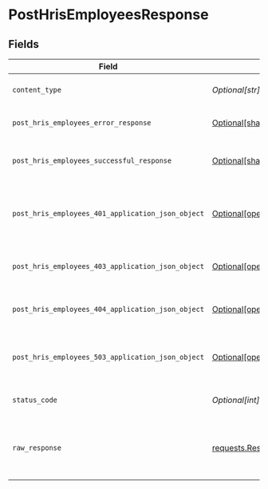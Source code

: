 # PostHrisEmployeesResponse


## Fields

| Field                                                                                                                          | Type                                                                                                                           | Required                                                                                                                       | Description                                                                                                                    |
| ------------------------------------------------------------------------------------------------------------------------------ | ------------------------------------------------------------------------------------------------------------------------------ | ------------------------------------------------------------------------------------------------------------------------------ | ------------------------------------------------------------------------------------------------------------------------------ |
| `content_type`                                                                                                                 | *Optional[str]*                                                                                                                | :heavy_check_mark:                                                                                                             | HTTP response content type for this operation                                                                                  |
| `post_hris_employees_error_response`                                                                                           | [Optional[shared.PostHrisEmployeesErrorResponse]](undefined/models/shared/posthrisemployeeserrorresponse.md)                   | :heavy_minus_sign:                                                                                                             | POST /hris/employees Error response                                                                                            |
| `post_hris_employees_successful_response`                                                                                      | [Optional[shared.PostHrisEmployeesSuccessfulResponse]](undefined/models/shared/posthrisemployeessuccessfulresponse.md)         | :heavy_minus_sign:                                                                                                             | POST /hris/employees Successful response                                                                                       |
| `post_hris_employees_401_application_json_object`                                                                              | [Optional[operations.PostHrisEmployees401ApplicationJSON]](undefined/models/operations/posthrisemployees401applicationjson.md) | :heavy_minus_sign:                                                                                                             | Returned when the authentication header was invalid or missing.                                                                |
| `post_hris_employees_403_application_json_object`                                                                              | [Optional[operations.PostHrisEmployees403ApplicationJSON]](undefined/models/operations/posthrisemployees403applicationjson.md) | :heavy_minus_sign:                                                                                                             | Returned when the passed integration is inactive.                                                                              |
| `post_hris_employees_404_application_json_object`                                                                              | [Optional[operations.PostHrisEmployees404ApplicationJSON]](undefined/models/operations/posthrisemployees404applicationjson.md) | :heavy_minus_sign:                                                                                                             | Returned when a requested resource is not found.                                                                               |
| `post_hris_employees_503_application_json_object`                                                                              | [Optional[operations.PostHrisEmployees503ApplicationJSON]](undefined/models/operations/posthrisemployees503applicationjson.md) | :heavy_minus_sign:                                                                                                             | Returned when no sync has finished successfully yet                                                                            |
| `status_code`                                                                                                                  | *Optional[int]*                                                                                                                | :heavy_check_mark:                                                                                                             | HTTP response status code for this operation                                                                                   |
| `raw_response`                                                                                                                 | [requests.Response](https://requests.readthedocs.io/en/latest/api/#requests.Response)                                          | :heavy_minus_sign:                                                                                                             | Raw HTTP response; suitable for custom response parsing                                                                        |